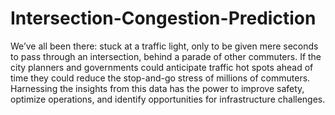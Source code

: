 # Intersection-Congestion-Prediction
We’ve all been there: stuck at a traffic light, only to be given mere seconds to pass through an intersection, behind a parade of other commuters. If the city planners and governments could anticipate traffic hot spots ahead of time they could reduce the stop-and-go stress of millions of commuters. Harnessing the insights from this data has the power to improve safety, optimize operations, and identify opportunities for infrastructure challenges.
